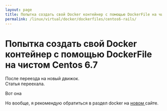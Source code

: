 ```yaml
---
layout: page
title: Попытка создать свой Docker контейнер с помощью DockerFile на чистом Centos 6.7
permalink: /linux/virtual/docker/dockerfiles/centos6-rails/
---
```



# Попытка создать свой Docker контейнер с помощью DockerFile на чистом Centos 6.7


После переезда на новый движок.  
Статья переехала.

Вот она <a href="http://prev.sysadm.ru/linux/virtual/docker/dockerfiles/centos6-rails.php"></a>

Но вообще, я рекомендую обратиться в раздел docker на  <a href="http://sysadm.ru/linux/containers/docker/">новом </a> сайте.
